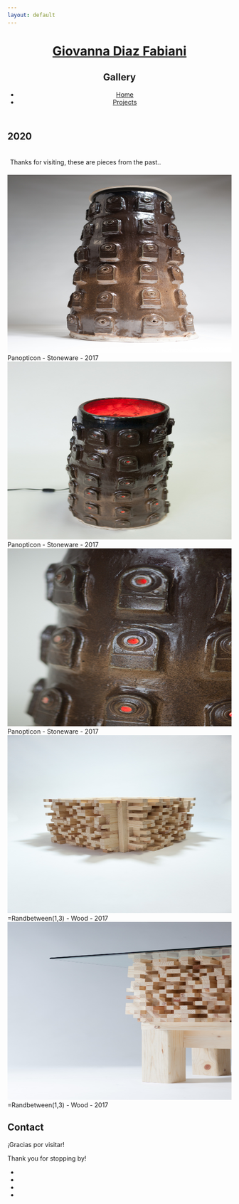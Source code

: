 ```yaml
---
layout: default
---    
```


<main>
  <!-- ***********************  ABOUT / PROFILE  *********************** -->
    <header>
     <div class="content-wrap">
  <h1> 
  <a href="/"> Giovanna Diaz Fabiani </a> 
  </h1>
  <h2> Gallery</h2>
  <ul class="contact-list"> 
  <li> <a href="/index">Home</a> </li>
  <li> <a href="/projects">Projects</a> </li>
</ul>

<!-- </div> -->
</div>
  </header>

<!-- ********************  GALLERY ********************* -->

<section class="projects">
  <div class="content-wrap divider">
  <h2>2020</h2>
  <div style="padding:6px;">
  <p>Thanks for visiting, these are pieces from the past..</p>
</div>

<div class="responsive">
  <div class="gallery">
    <a target="_blank" href="Panopticon_Full_2017.jpg">
      <img src="Panopticon_Full_2017.jpg" alt="Panopticon Ceramic Sculpture" width="600" height="400">
    </a>
    <div class="desc">Panopticon - Stoneware - 2017</div>
  </div>
</div>

<div class="responsive">
  <div class="gallery">
    <a target="_blank" href="Panopticon_Glow_2017.jpg">
      <img src="Panopticon_Glow_2017.jpg" alt="Panopticon Ceramic Sculpture with red glow" width="600" height="400">
    </a>
    <div class="desc">Panopticon - Stoneware - 2017</div>
  </div>
</div>

<div class="responsive">
  <div class="gallery">
    <a target="_blank" href="Panopticon_Detail_2017.jpg">
      <img src="Panopticon_Detail_2017.jpg" alt="Panopticon Ceramic Sculpture red glow detail" width="600" height="400">
    </a>
    <div class="desc">Panopticon - Stoneware - 2017</div>
  </div>
</div>

<div class="responsive">
  <div class="gallery">
    <a target="_blank" href="=Randbetween(1,3)_Wood_2017.jpg">
      <img src="=Randbetween(1,3)_Wood_2017.jpg" alt="Wood Sculpture" width="600" height="400">
    </a>
    <div class="desc">=Randbetween(1,3) - Wood - 2017</div>
  </div>
</div>

<div class="responsive">
  <div class="gallery">
    <a target="_blank" href="=Randbetween(1,3)_TableProfile_2017.jpg">
      <img src="=Randbetween(1,3)_TableProfile_2017.jpg" alt="Wood Sculpture Table" width="600" height="400">
    </a>
    <div class="desc">=Randbetween(1,3) - Wood - 2017</div>
  </div>
</div>




<div class="clearfix"></div>



<!-- <ul class="comingsoon"> 
<li> <a href="https://ubu.com/papers/lewitt_sentences.html" target="_blank">Sol LeWitt - Sentences on Conceptual Art (1968) </a> </li>
<li> <a href="https://www.moma.org/artists/4929#works" target="_blank">Bridget Riley MoMA</a> </li>
<li> <a href="https://littlesis.org" target="_blank"> LitleSis - Profiling the powers that be</a></li>
<li> <a href="http://english.bouletcorp.com/2015/08/26/brassens-in-space/" target="_blank">Brassens in Space</a> </li>
<li> <a href="https://junkcharts.typepad.com" target="_blank">Junk Charts</a> </li>
<li> <a href="https://blog.prusaprinters.org/calculator/" target="_blank">RepRap Calculator</a> </li>
</ul> -->

</div>
</section>


<!-- Copy the whole <section> block to add more projects. 
<section class="project-item">
<div class="content-wrap">
<img src="images/clayprinterlazlo.png" alt="Clay 3D Printer named Lazlo">
<h3>Ceramic 3D Printer</h3>
<p>My attempt of modifying an Anycubic Linear Kossel kit to extrude clay.<br>  
<br>  
<b>Goal:</b> To produce viable ceramic sculptures without the need for a throwing wheel or the mold-making/slip casting method. </p>
<br>
<a class="btn" href="https://wikifactory.com/@gdiazfab/anycubickossel-to-ceramic" target="_blank">View Project</a>
</div>

</section>
End of Project block. 
<section class="project-item">
<div class="content-wrap">
<img src="images/laddershelf.png" alt="technical drawing of shelf">
<h3>Leaning Shelf CNC Cut</h3>
<p>Summary or description of the project and/or your role in it. Add as many paragraphs as you need.</p>
<a class="btn" href="#" target="_blank">View Project</a>
</div>
</section>

<section class="project-item">
<div class="content-wrap">
<img src="images/bizcards.png" alt="cards detailed shot">  
<h3>Business Cards</h3>
<p>Summary or description of the project and/or your role in it. Add as many paragraphs as you need.</p>
<a class="btn" href="#" target="_blank">View Project</a>
</div>
</section>

End of Project block. -->   

<!-- *****************  CONTACT INFO / SOCIAL MEDIA  ***************** -->
<footer class="footer">
<div class="content-wrap">
  <h2>Contact</h2>
  <p>¡Gracias por visitar!</p>
  <p>Thank you for stopping by!</p>
  

<!-- Social media and contact links. Add or remove any networks. -->
<ul class="contact-list"> 
  <!-- Add font awesome icons -->
<li><a href="mailto:gdiazfabiani@gmail.com" class="fa fa-envelope"></a></li>
<li><a href="https://github.com/giovannadf" class="fa fa-github"></a> </li> 
<li><a href="https://instagram.com/gdiazfab" class="fa fa-instagram"></a></li>
<li><a href="https://www.linkedin.com/in/gdfabiani/" class="fa fa-linkedin"></a></li> 
  <!--<li> <a href="mailto:gdiazfabiani@gmail.com">Email</a> </li>
  <li> <a href="https://github.com/giovannadf" target="_blank">GitHub</a> </li>
  <li> <a href="https://instagram.com/gdiazfab" target="_blank">Instagram</a> </li>
  <li> <a href="https://www.linkedin.com/in/gdfabiani/" target="_blank">LinkedIn</a> </li>-->
</ul>
</div>
</footer>